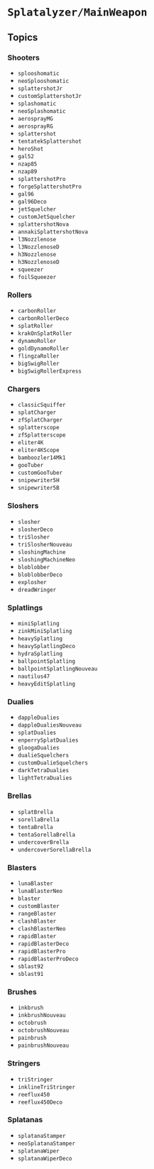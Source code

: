 # ``Splatalyzer/MainWeapon``

## Topics

### Shooters

- ``splooshomatic``
- ``neoSplooshomatic``
- ``splattershotJr``
- ``customSplattershotJr``
- ``splashomatic``
- ``neoSplashomatic``
- ``aerosprayMG``
- ``aerosprayRG``
- ``splattershot``
- ``tentatekSplattershot``
- ``heroShot``
- ``gal52``
- ``nzap85``
- ``nzap89``
- ``splattershotPro``
- ``forgeSplattershotPro``
- ``gal96``
- ``gal96Deco``
- ``jetSquelcher``
- ``customJetSquelcher``
- ``splattershotNova``
- ``annakiSplattershotNova``
- ``l3Nozzlenose``
- ``l3NozzlenoseD``
- ``h3Nozzlenose``
- ``h3NozzlenoseD``
- ``squeezer``
- ``foilSqueezer``

### Rollers
- ``carbonRoller``
- ``carbonRollerDeco``
- ``splatRoller``
- ``krakOnSplatRoller``
- ``dynamoRoller``
- ``goldDynamoRoller``
- ``flingzaRoller``
- ``bigSwigRoller``
- ``bigSwigRollerExpress``

### Chargers
- ``classicSquiffer``
- ``splatCharger``
- ``zfSplatCharger``
- ``splatterscope``
- ``zfSplatterscope``
- ``eliter4K``
- ``eliter4KScope``
- ``bamboozler14Mk1``
- ``gooTuber``
- ``customGooTuber``
- ``snipewriter5H``
- ``snipewriter5B``

### Sloshers
- ``slosher``
- ``slosherDeco``
- ``triSlosher``
- ``triSlosherNouveau``
- ``sloshingMachine``
- ``sloshingMachineNeo``
- ``bloblobber``
- ``bloblobberDeco``
- ``explosher``
- ``dreadWringer``

### Splatlings
- ``miniSplatling``
- ``zinkMiniSplatling``
- ``heavySplatling``
- ``heavySplatlingDeco``
- ``hydraSplatling``
- ``ballpointSplatling``
- ``ballpointSplatlingNouveau``
- ``nautilus47``
- ``heavyEditSplatling``

### Dualies
- ``dappleDualies``
- ``dappleDualiesNouveau``
- ``splatDualies``
- ``enperrySplatDualies``
- ``gloogaDualies``
- ``dualieSquelchers``
- ``customDualieSquelchers``
- ``darkTetraDualies``
- ``lightTetraDualies``

### Brellas
- ``splatBrella``
- ``sorellaBrella``
- ``tentaBrella``
- ``tentaSorellaBrella``
- ``undercoverBrella``
- ``undercoverSorellaBrella``

### Blasters
- ``lunaBlaster``
- ``lunaBlasterNeo``
- ``blaster``
- ``customBlaster``
- ``rangeBlaster``
- ``clashBlaster``
- ``clashBlasterNeo``
- ``rapidBlaster``
- ``rapidBlasterDeco``
- ``rapidBlasterPro``
- ``rapidBlasterProDeco``
- ``sblast92``
- ``sblast91``

### Brushes
- ``inkbrush``
- ``inkbrushNouveau``
- ``octobrush``
- ``octobrushNouveau``
- ``painbrush``
- ``painbrushNouveau``

### Stringers
- ``triStringer``
- ``inklineTriStringer``
- ``reeflux450``
- ``reeflux450Deco``

### Splatanas
- ``splatanaStamper``
- ``neoSplatanaStamper``
- ``splatanaWiper``
- ``splatanaWiperDeco``
